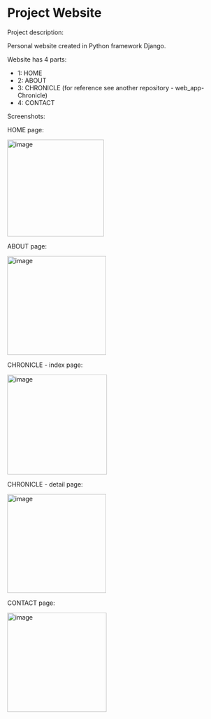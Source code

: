 # Project Website

Project description:

Personal website created in Python framework Django.

Website has 4 parts:
- 1: HOME
- 2: ABOUT
- 3: CHRONICLE (for reference see another repository - web_app-Chronicle)
- 4: CONTACT

Screenshots:

HOME page:

<img width="221" alt="image" src="https://user-images.githubusercontent.com/119850119/212883141-f6e64cf7-7052-4633-81d5-506a223b6690.png">

ABOUT page:

<img width="226" alt="image" src="https://user-images.githubusercontent.com/119850119/212882352-4f312041-c54c-4595-9b32-587e179e7ba0.png">

CHRONICLE - index page:

<img width="228" alt="image" src="https://user-images.githubusercontent.com/119850119/212893550-3d050256-38a4-499b-81ae-93b0b0569e9a.png">

CHRONICLE - detail page:

<img width="226" alt="image" src="https://user-images.githubusercontent.com/119850119/212897105-4b6f406b-9c20-48fd-b40b-7ab04c26d1bf.png">

CONTACT page:

<img width="227" alt="image" src="https://user-images.githubusercontent.com/119850119/212893489-0ba67b83-2293-4799-a97b-7a0d2586409e.png">
